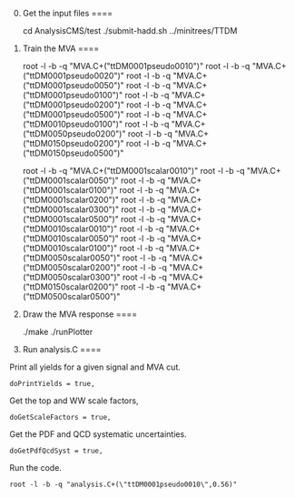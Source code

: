 0. Get the input files
====

    cd AnalysisCMS/test
    ./submit-hadd.sh ../minitrees/TTDM


1. Train the MVA
====

    root -l -b -q "MVA.C+(\"ttDM0001pseudo0010\")"
    root -l -b -q "MVA.C+(\"ttDM0001pseudo0020\")"
    root -l -b -q "MVA.C+(\"ttDM0001pseudo0050\")"
    root -l -b -q "MVA.C+(\"ttDM0001pseudo0100\")"
    root -l -b -q "MVA.C+(\"ttDM0001pseudo0200\")"
    root -l -b -q "MVA.C+(\"ttDM0001pseudo0500\")"
    root -l -b -q "MVA.C+(\"ttDM0010pseudo0100\")"
    root -l -b -q "MVA.C+(\"ttDM0050pseudo0200\")"
    root -l -b -q "MVA.C+(\"ttDM0150pseudo0200\")"
    root -l -b -q "MVA.C+(\"ttDM0150pseudo0500\")"

    root -l -b -q "MVA.C+(\"ttDM0001scalar0010\")"
    root -l -b -q "MVA.C+(\"ttDM0001scalar0050\")"
    root -l -b -q "MVA.C+(\"ttDM0001scalar0100\")"
    root -l -b -q "MVA.C+(\"ttDM0001scalar0200\")"
    root -l -b -q "MVA.C+(\"ttDM0001scalar0300\")"
    root -l -b -q "MVA.C+(\"ttDM0001scalar0500\")"
    root -l -b -q "MVA.C+(\"ttDM0010scalar0010\")"
    root -l -b -q "MVA.C+(\"ttDM0010scalar0050\")"
    root -l -b -q "MVA.C+(\"ttDM0010scalar0100\")"
    root -l -b -q "MVA.C+(\"ttDM0050scalar0050\")"
    root -l -b -q "MVA.C+(\"ttDM0050scalar0200\")"
    root -l -b -q "MVA.C+(\"ttDM0050scalar0300\")"
    root -l -b -q "MVA.C+(\"ttDM0150scalar0200\")"
    root -l -b -q "MVA.C+(\"ttDM0500scalar0500\")"


2. Draw the MVA response
====

    ./make
    ./runPlotter


3. Run analysis.C
====

Print all yields for a given signal and MVA cut.

    doPrintYields = true,

Get the top and WW scale factors,

    doGetScaleFactors = true,

Get the PDF and QCD systematic uncertainties.

    doGetPdfQcdSyst = true,

Run the code.   

    root -l -b -q "analysis.C+(\"ttDM0001pseudo0010\",0.56)"
